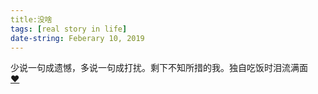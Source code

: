 ```yaml
---
title:没啥
tags: [real story in life]
date-string: Feberary 10, 2019
---
```


少说一句成遗憾，多说一句成打扰。剩下不知所措的我。独自吃饭时泪流满面<br>
<a href="https://www.zhihu.com/question/40524594">❤</a>
